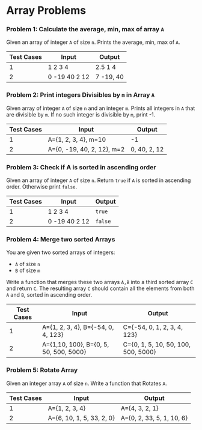 # Array Problems

### Problem 1: Calculate the average, min, max of array `A`
Given an array of integer `A` of size `n`. Prints the average, min, max of `A`.

| Test Cases | **Input** | **Output** |
|------------|-----------|------------|
| 1          | 1 2 3 4        | 2.5 1 4   |
| 2          | 0 -19 40 2 12        | 7 -19, 40 |


### Problem 2: Print integers Divisibles by `m` in Array `A`
Given array of integer `A` of size `n` and an integer `m`. Prints all integers in `A` that are divisible by `m`. If no such integer is divisible by `m`, print -1. 

| Test Cases | **Input** | **Output** |
|------------|-----------|------------|
| 1          | A={1, 2, 3, 4}, m=10        | -1    |
| 2          | A={0, -19, 40, 2, 12}, m=2        | 0, 40, 2, 12 |


### Problem 3: Check if A is sorted in ascending order
Given an array of integer `A` of size `n`. Return `true` if `A` is sorted in ascending order. Otherwise print `false`.

| Test Cases | **Input** | **Output** |
|------------|-----------|------------|
| 1          | 1 2 3 4        | `true`    |
| 2          | 0 -19 40 2 12        | `false` |

### Problem 4: Merge two sorted Arrays
You are given two sorted arrays of integers:  
- `A` of size `n`  
- `B` of size `m`  

Write a function that merges these two arrays `A,B` into a third sorted array `C` and return `C`. The resulting array `C` should contain all the elements from both `A` and `B`, sorted in ascending order.


| Test Cases | **Input** | **Output** |
|------------|-----------|------------|
| 1          | A={1, 2, 3, 4}, B={-54, 0, 4, 123}        | C={-54, 0, 1, 2, 3, 4, 123}    |
| 2          | A={1,10, 100}, B={0, 5, 50, 500, 5000}        | C={0, 1, 5, 10, 50, 100, 500, 5000} |

### Problem 5: Rotate Array
Given an integer array `A` of size `n`. Write a function that Rotates `A`. 

| Test Cases | **Input** | **Output** |
|------------|-----------|------------|
| 1          | A={1, 2, 3, 4} | A={4, 3, 2, 1}    |
| 2          | A={6, 10, 1, 5, 33, 2, 0} | A={0, 2, 33, 5, 1, 10, 6} |





